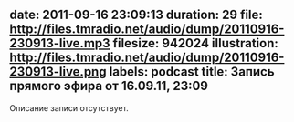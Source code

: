 date: 2011-09-16 23:09:13
duration: 29
file: http://files.tmradio.net/audio/dump/20110916-230913-live.mp3
filesize: 942024
illustration: http://files.tmradio.net/audio/dump/20110916-230913-live.png
labels: podcast
title: Запись прямого эфира от 16.09.11, 23:09
---
Описание записи отсутствует.
